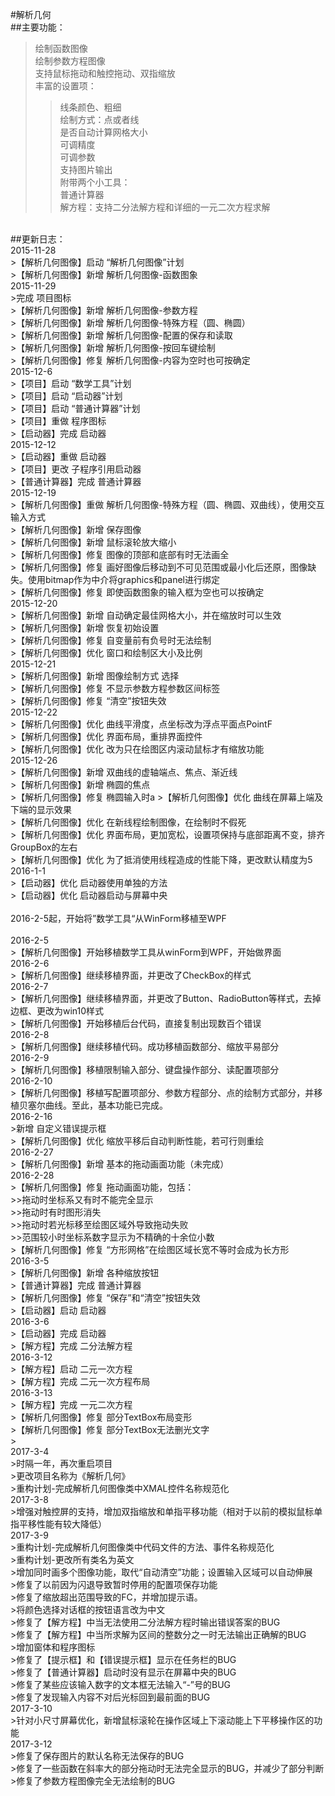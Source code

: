 #解析几何<br> 
##主要功能：<br> 
>绘制函数图像<br> 
>绘制参数方程图像<br> 
>支持鼠标拖动和触控拖动、双指缩放<br> 
>丰富的设置项：<br> 
>>线条颜色、粗细<br> 
>>绘制方式：点或者线<br> 
>>是否自动计算网格大小<br> 
>>可调精度<br> 
>>可调参数<br> 
>支持图片输出<br> 
>附带两个小工具：<br> 
>>普通计算器<br> 
>>解方程：支持二分法解方程和详细的一元二次方程求解<br> 
<br> 
##更新日志：<br> 
2015-11-28<br> 
>【解析几何图像】启动 “解析几何图像”计划<br> 
>【解析几何图像】新增 解析几何图像-函数图象<br> 
2015-11-29<br> 
>完成 项目图标<br> 
>【解析几何图像】新增 解析几何图像-参数方程<br> 
>【解析几何图像】新增 解析几何图像-特殊方程（圆、椭圆）<br> 
>【解析几何图像】新增 解析几何图像-配置的保存和读取<br> 
>【解析几何图像】新增 解析几何图像-按回车键绘制<br> 
>【解析几何图像】修复 解析几何图像-内容为空时也可按确定<br> 
2015-12-6<br> 
>【项目】启动 “数学工具”计划<br> 
>【项目】启动 “启动器”计划<br> 
>【项目】启动 “普通计算器”计划<br> 
>【项目】重做 程序图标<br> 
>【启动器】完成 启动器<br> 
2015-12-12<br> 
>【启动器】重做 启动器<br> 
>【项目】更改 子程序引用启动器<br> 
>【普通计算器】完成 普通计算器<br> 
2015-12-19<br> 
>【解析几何图像】重做 解析几何图像-特殊方程（圆、椭圆、双曲线），使用交互输入方式<br> 
>【解析几何图像】新增 保存图像<br> 
>【解析几何图像】新增 鼠标滚轮放大缩小<br> 
>【解析几何图像】修复 图像的顶部和底部有时无法画全<br> 
>【解析几何图像】修复 画好图像后移动到不可见范围或最小化后还原，图像缺失。使用bitmap作为中介将graphics和panel进行绑定<br> 
>【解析几何图像】修复 即使函数图象的输入框为空也可以按确定<br> 
2015-12-20<br> 
>【解析几何图像】新增 自动确定最佳网格大小，并在缩放时可以生效<br> 
>【解析几何图像】新增 恢复初始设置<br> 
>【解析几何图像】修复 自变量前有负号时无法绘制<br> 
>【解析几何图像】优化 窗口和绘制区大小及比例<br> 
2015-12-21<br> 
>【解析几何图像】新增  图像绘制方式 选择<br> 
>【解析几何图像】修复 不显示参数方程参数区间标签<br> 
>【解析几何图像】修复 “清空”按钮失效<br> 
2015-12-22<br> 
>【解析几何图像】优化 曲线平滑度，点坐标改为浮点平面点PointF<br> 
>【解析几何图像】优化 界面布局，重排界面控件<br> 
>【解析几何图像】优化 改为只在绘图区内滚动鼠标才有缩放功能<br> 
2015-12-26<br> 
>【解析几何图像】新增 双曲线的虚轴端点、焦点、渐近线<br> 
>【解析几何图像】新增 椭圆的焦点<br> 
>【解析几何图像】修复 椭圆输入时a<b也可以按确定<br> 
>【解析几何图像】优化 曲线在屏幕上端及下端的显示效果<br> 
>【解析几何图像】优化 在新线程绘制图像，在绘制时不假死<br> 
>【解析几何图像】优化 界面布局，更加宽松，设置项保持与底部距离不变，排齐GroupBox的左右<br> 
>【解析几何图像】优化 为了抵消使用线程造成的性能下降，更改默认精度为5<br> 
2016-1-1<br> 
>【启动器】优化 启动器使用单独的方法<br> 
>【启动器】优化 启动器启动与屏幕中央<br> 
<br> 
2016-2-5起，开始将”数学工具“从WinForm移植至WPF<br> 
<br> 
2016-2-5<br> 
>【解析几何图像】开始移植数学工具从winForm到WPF，开始做界面<br> 
2016-2-6<br> 
>【解析几何图像】继续移植界面，并更改了CheckBox的样式<br> 
2016-2-7 <br> 
>【解析几何图像】继续移植界面，并更改了Button、RadioButton等样式，去掉边框、更改为win10样式<br> 
>【解析几何图像】开始移植后台代码，直接复制出现数百个错误<br> 
2016-2-8<br> 
>【解析几何图像】继续移植代码。成功移植函数部分、缩放平易部分<br> 
2016-2-9<br> 
>【解析几何图像】移植限制输入部分、键盘操作部分、读配置项部分<br> 
2016-2-10<br> 
>【解析几何图像】移植写配置项部分、参数方程部分、点的绘制方式部分，并移植贝塞尔曲线。至此，基本功能已完成。<br> 
2016-2-16<br> 
>新增 自定义错误提示框<br> 
>【解析几何图像】优化 缩放平移后自动判断性能，若可行则重绘<br> 
2016-2-27<br> 
>【解析几何图像】新增 基本的拖动画面功能（未完成）<br> 
2016-2-28<br> 
>【解析几何图像】修复 拖动画面功能，包括：<br> 
>>拖动时坐标系又有时不能完全显示<br> 
>>拖动时有时图形消失<br> 
>>拖动时若光标移至绘图区域外导致拖动失败<br> 
>>范围较小时坐标系数字显示为不精确的十余位小数<br> 
>【解析几何图像】修复 “方形网格”在绘图区域长宽不等时会成为长方形<br> 
2016-3-5<br> 
>【解析几何图像】新增 各种缩放按钮<br> 
>【普通计算器】完成 普通计算器<br> 
>【解析几何图像】修复 “保存”和“清空”按钮失效<br> 
>【启动器】启动 启动器<br> 
2016-3-6<br> 
>【启动器】完成 启动器<br> 
>【解方程】完成 二分法解方程<br> 
2016-3-12<br> 
>【解方程】启动 二元一次方程<br> 
>【解方程】完成 二元一次方程布局<br> 
2016-3-13<br> 
>【解方程】完成 一元二次方程<br> 
>【解析几何图像】修复 部分TextBox布局变形<br> 
>【解析几何图像】修复 部分TextBox无法删光文字<br> 
><br> 
2017-3-4<br> 
>时隔一年，再次重启项目<br> 
>更改项目名称为《解析几何》<br> 
>重构计划-完成解析几何图像类中XMAL控件名称规范化<br> 
2017-3-8<br> 
>增强对触控屏的支持，增加双指缩放和单指平移功能（相对于以前的模拟鼠标单指平移性能有较大降低）<br> 
2017-3-9<br> 
>重构计划-完成解析几何图像类中代码文件的方法、事件名称规范化<br> 
>重构计划-更改所有类名为英文<br> 
>增加同时画多个图像功能，取代“自动清空”功能；设置输入区域可以自动伸展<br> 
>修复了以前因为闪退导致暂时停用的配置项保存功能<br> 
>修复了缩放超出范围导致的FC，并增加提示语。<br> 
>将颜色选择对话框的按钮语言改为中文<br> 
>修复了【解方程】中当无法使用二分法解方程时输出错误答案的BUG<br> 
>修复了【解方程】中当所求解为区间的整数分之一时无法输出正确解的BUG<br> 
>增加窗体和程序图标<br> 
>修复了【提示框】和【错误提示框】显示在任务栏的BUG<br> 
>修复了【普通计算器】启动时没有显示在屏幕中央的BUG<br> 
>修复了某些应该输入数字的文本框无法输入“-”号的BUG<br> 
>修复了发现输入内容不对后光标回到最前面的BUG<br> 
2017-3-10<br> 
>针对小尺寸屏幕优化，新增鼠标滚轮在操作区域上下滚动能上下平移操作区的功能<br> 
2017-3-12<br> 
>修复了保存图片的默认名称无法保存的BUG<br> 
>修复了一些函数在斜率大的部分拖动时无法完全显示的BUG，并减少了部分判断<br> 
>修复了参数方程图像完全无法绘制的BUG<br> 

